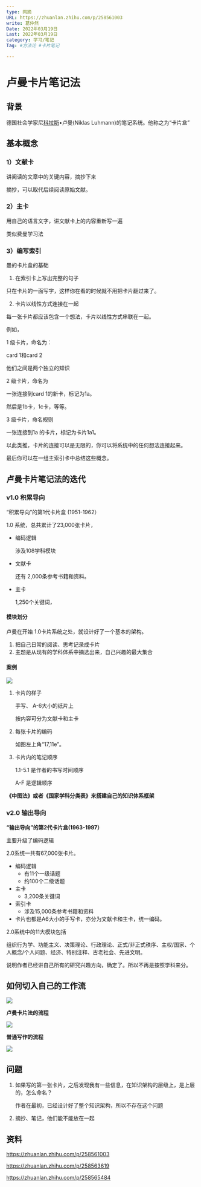```yaml
---
type: 网摘
URL: https://zhuanlan.zhihu.com/p/258561003
write: 葛仲然
Date: 2022年03月19日
Last: 2022年03月19日
category: 学习/笔记 
Tag: #方法论 #卡片笔记

---
```




# 卢曼卡片笔记法

## 背景

德国社会学家尼[科拉斯](https://36kr.com/projectDetails/573847)•卢曼(Niklas Luhmann)的笔记系统。他称之为“卡片盒”



## 基本概念

### 1）文献卡

讲阅读的文章中的关键内容，摘抄下来

摘抄，可以取代后续阅读原始文献。

### 2）主卡

用自己的语言文字，讲文献卡上的内容重新写一遍

类似费曼学习法



### 3）编写索引

曼的卡片盒的基础



1. 在索引卡上写出完整的句子

只在卡片的一面写字，这样你在看的时候就不用把卡片翻过来了。



2. 卡片以线性方式连接在一起

每一张卡片都应该包含一个想法，卡片以线性方式串联在一起。



例如，

1 级卡片，命名为：

card 1和card 2

他们之间是两个独立的知识



2 级卡片，命名为

一张连接到card 1的新卡，标记为1a。

然后是1b卡，1c卡，等等。

3 级卡片，命名规则

一张连接到1a 的卡片，标记为卡片1a1。



以此类推，卡片的连接可以是无限的，你可以将系统中的任何想法连接起来。

最后你可以在一组主索引卡中总结这些概念。

## 卢曼卡片笔记法的迭代



### v1.0 **积累导向**

“积累导向”的第1代卡片盒 (1951-1962）

1.0 系统，总共累计了23,000张卡片，

- 编码逻辑

  涉及108学科模块

- 文献卡

  还有 2,000条参考书籍和资料。

- 主卡

  1,250个关键词，

#### 模块划分

卢曼在开始 1.0卡片系统之处，就设计好了一个基本的架构。

1. 把自己日常的阅读、思考记录成卡片
2. 主题是从现有的学科体系中摘选出来，自己兴趣的最大集合



#### 案例

![](https://img.yoese.com/xueer/notes/Niklas-Luhmann-card.jpeg)



1. 卡片的样子

   手写、 A-6大小的纸片上

   按内容可分为文献卡和主卡

2. 每张卡片的编码

   如图左上角“17,11e”。

3. 卡片内的笔记顺序

   1.1-5.1 是作者的书写时间顺序

   A-F 是逻辑顺序



**《中图法》或者《国家学科分类表》来搭建自己的知识体系框架**

### v2.0 输出导向

 **“输出导向”的第2代卡片盒(1963-1997）**

主要升级了编码逻辑



2.0系统一共有67,000张卡片。

- 编码逻辑
  - 有11个一级话题
  - 约100个二级话题
- 主卡
  - 3,200条关键词
- 索引卡
  - 涉及15,000条参考书籍和资料
- 卡片也都是A6大小的手写卡，亦分为文献卡和主卡，统一编码。



2.0系统中的11大模块包括

组织行为学、功能主义、决策理论、行政理论、正式/非正式秩序、主权/国家、个人概念/个人问题、经济、特别注释、古老社会、先进文明。



说明作者已经讲自己所有的研究兴趣方向，确定了。所以不再是按照学科来分。



## 如何切入自己的工作流

![](https://img.yoese.com/xueer/notes/Niklas-Luhmann-use.jpeg)



**卢曼卡片法的流程**

![](https://img.yoese.com/xueer/notes/Niklas-Luhmann-use2.jpeg)

**普通写作的流程**

![](https://img.yoese.com/xueer/notes/Niklas-Luhmann-use3.jpeg)





## 问题

1. 如果写的第一张卡片，之后发现我有一些信息，在知识架构的层级上，是上层的，怎么命名？

   作者在最初，已经设计好了整个知识架构，所以不存在这个问题

2. 摘抄、笔记，他们能不能放在一起

## 资料

https://zhuanlan.zhihu.com/p/258561003

https://zhuanlan.zhihu.com/p/258563619

https://zhuanlan.zhihu.com/p/258565484